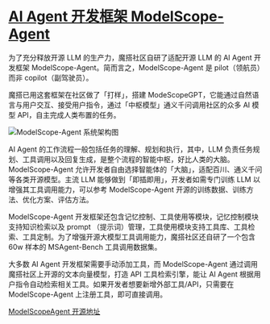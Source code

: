 # [AI Agent 开发框架 ModelScope-Agent](https://github.com/humyna/gitblog/issues/19)

为了充分释放开源 LLM 的生产力，魔搭社区自研了适配开源 LLM 的 AI Agent 开发框架 ModelScope-Agent。简而言之，ModelScope-Agent 是 pilot（领航员）而非 copilot（副驾驶员）。

魔搭已用这套框架在社区做了「打样」，搭建 ModeScopeGPT，它能通过自然语言与用户交互、接受用户指令，通过「中枢模型」通义千问调用社区的众多 AI 模型 API，自主完成人类布置的任务。

![ModelScope-Agent 系统架构图](https://github.com/humyna/gitblog/assets/2505439/5bba4e93-d617-48d0-959a-9aaf2ff2d037)

AI Agent 的工作流程一般包括任务的理解、规划和执行，其中，LLM 负责任务规划、工具调用以及回复生成，是整个流程的智能中枢，好比人类的大脑。ModelScope-Agent 允许开发者自由选择智能体的「大脑」，适配百川、通义千问等各类开源模型。主流 LLM 能够做到「即插即用」，开发者如需专门训练 LLM 以增强其工具调用能力，可以参考 ModelScope-Agent 开源的训练数据、训练方法、优化方案、评估方法。

ModelScope-Agent 开发框架还包含记忆控制、工具使用等模块，记忆控制模块支持知识检索以及 prompt （提示词）管理，工具使用模块支持工具库、工具检索、工具定制。为了增强开源大模型工具调用能力，魔搭社区还自研了一个包含 60w 样本的 MSAgent-Bench 工具调用数据集。

大多数 AI Agent 开发框架需要手动添加工具，而 ModelScope-Agent 通过调用魔搭社区上开源的文本向量模型，打造 API 工具检索引擎，能让 AI Agent 根据用户指令自动检索相关工具。如果开发者想要新增外部工具/API，只需要在 ModelScope-Agent 上注册工具，即可直接调用。

[ModelScopeAgent 开源地址](https://github.com/modelscope/modelscope-agent/)